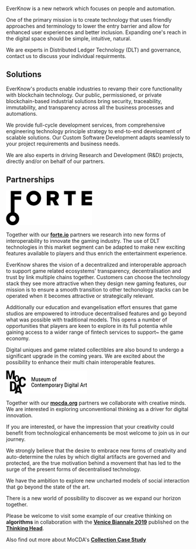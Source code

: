 EverKnow is a new network which focuses on people and automation.

One of the primary mission is to create technology that uses friendly approaches and terminology to lower the entry barrier and allow for enhanced user experiences and better inclusion. Expanding one's reach in the digital space should be simple, intuitive, natural.

We are experts in Distributed Ledger Technology (DLT) and governance, contact us to discuss your individual requirments. 

## Solutions

EverKnow's products enable industries to revamp their core functionality with blockchain technology. Our public, permissioned, or private blockchain-based industrial solutions bring security, traceability, immutability, and transparency across all the business processes and automations.

We provide full-cycle development services, from comprehensive engineering technology principle strategy to end-to-end development of scalable solutions. Our Custom Software Development adapts seamlessly to your project requirements and business needs.

We are also experts in driving Research and Development (R&D) projects, directly and/or on behalf of our partners.

## Partnerships


[![forte](root/img/forte.png)](https://forte.io)

Together with our **[forte.io](https://forte.io)** partners we research into new forms of interoperability to innovate the gaming industry. The use of DLT technologies in this market segment can be adapted to make new exciting features available to players and thus enrich the entertainment experience.

EverKnow shares the vision of a decentralized and interoperable approach to support game related ecosystems' transparency, decentralisation and trust by link multiple chains together. Customers can choose the technology stack they see more attractive when they design new gaming features, our mission is to ensure a smooth transition to other techonology stacks can be operated when it becomes attractive or strategically relevant.

Additionally our education and evangelisation effort ensures that game studios are empowered to introduce decentralised features and go beyond what was possible with traditional models. This opens a number of opportunities that players are keen to explore in its full potentia while gaining access to a wider range of fintech services to support~ the game economy.

Digital uniques and game related collectibles are also bound to undergo a significant upgrade in the coming years. We are excited about the possibility to enhance their multi chain interoperable features.


[![mocda](root/img/mocda.webp)](https://mocda.org)

Together with our **[mocda.org](https://mocda.org)** partners we collaborate with creative minds. We are interested in exploring unconventional thinking as a driver for digital innovation.

If you are interested, or have the impression that your creativity could benefit from technological enhancements be most welcome to join us in our journey.

We strongly believe that the desire to embrace new forms of creativity and auto-determine the rules by which digital artifacts are governed and protected, are the true motivation behind a movement that has led to the surge of the present forms of decentralised technology.

We have the ambition to explore new uncharted models of social interaction that go beyond the state of the art.

There is a new world of possibility to discover as we expand our horizon together.

Please be welcome to visit some example of our creative thinking on **algorithms** in collaboration with the **[Venice Biannale 2019](Venice-Biennale-on-ALGORITHM.md)** published on the **[Thinking Head](http://www.thinking-head.net)**.

Also find out more about MoCDA's **[Collection Case Study](mocda-collection-case-study.md)**
